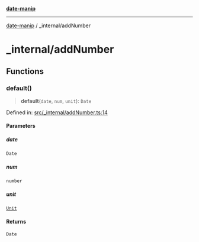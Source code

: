 [**date-manip**](../index.md)

***

[date-manip](../modules.md) / \_internal/addNumber

# \_internal/addNumber

## Functions

### default()

> **default**(`date`, `num`, `unit`): `Date`

Defined in: [src/\_internal/addNumber.ts:14](https://github.com/fengxinming/date-manip/blob/8fccf261c90ecd05d2eaf7f8c5a47a123e2bb753/src/_internal/addNumber.ts#L14)

#### Parameters

##### date

`Date`

##### num

`number`

##### unit

[`Unit`](../types.md#unit)

#### Returns

`Date`
